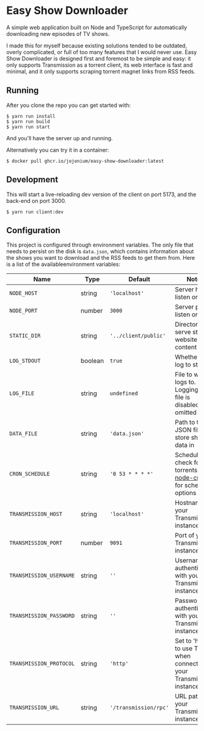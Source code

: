 # Easy Show Downloader

A simple web application built on Node and TypeScript for automatically
downloading new episodes of TV shows.

I made this for myself because existing solutions tended to be outdated, overly
complicated, or full of too many features that I would never use. Easy Show
Downloader is designed first and foremost to be simple and easy: it only
supports Transmission as a torrent client, its web interface is fast and
minimal, and it only supports scraping torrent magnet links from RSS feeds.

## Running

After you clone the repo you can get started with:

```
$ yarn run install
$ yarn run build
$ yarn run start
```

And you'll have the server up and running.

Alternatively you can try it in a container:

```
$ docker pull ghcr.io/jojonium/easy-show-downloader:latest
```

## Development

This will start a live-reloading dev version of the client on port 5173, and the
back-end on port 3000.

```
$ yarn run client:dev
```

## Configuration

This project is configured through environment variables. The only file that
needs to persist on the disk is `data.json`, which contains information about
the shows you want to download and the RSS feeds to get them from. Here is a
list of the availableenvironment variables:

Name | Type | Default | Notes
-----|------|---------|-------
`NODE_HOST` | string | `'localhost'` | Server host to listen on
`NODE_PORT` | number | `3000` | Server port to listen on
`STATIC_DIR` | string | `'../client/public'` | Directory to serve static website content from
`LOG_STDOUT` | boolean | `true` | Whether to log to stdout
`LOG_FILE` | string | `undefined` | File to write logs to. Logging to a file is disabled if omitted
`DATA_FILE` | string | `'data.json'` | Path to the JSON file to store show data in
`CRON_SCHEDULE` | string | `'0 53 * * * *'` | Schedule to check for new torrents. See [node-cron](https://www.npmjs.com/package/cron) for schedule options
`TRANSMISSION_HOST` | string | `'localhost'` | Hostname of your Transmission instance
`TRANSMISSION_PORT` | number | `9091` | Port of your Transmission instance
`TRANSMISSION_USERNAME` | string | `''` | Username for authenticating with your Transmission instance
`TRANSMISSION_PASSWORD` | string | `''` | Password for authenticating with your Transmission instance
`TRANSMISSION_PROTOCOL` | string | `'http'` | Set to 'https' to use TLS when connecting to your Transmission instance
`TRANSMISSION_URL` | string | `'/transmission/rpc'` | URL path of your Transmission instance
